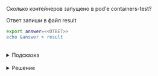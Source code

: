 Сколько контейнеров запущено в pod'e containers-test?

Ответ запиши в файл result

```bash
export answer=<<ОТВЕТ>>
echo &answer > result
```

<br>
<details><summary>Подсказка</summary>
<br>

Вы можете узнать количество контейнеров в pod'e выполнив

`kubectl get pod containers-test`

В клонке READY указывается сколько контейнеров необходимо и сколько готово к работе


Либо же можно посчитать сколько элементов containers есть в pod'e выполнив:

`kubectl describe containers-test`

</details>

<br>
<details><summary>Решение</summary>
<br>

3

</details>



